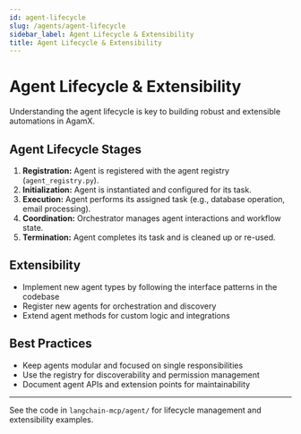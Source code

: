 ```yaml
---
id: agent-lifecycle
slug: /agents/agent-lifecycle
sidebar_label: Agent Lifecycle & Extensibility
title: Agent Lifecycle & Extensibility
---
```


# Agent Lifecycle & Extensibility

Understanding the agent lifecycle is key to building robust and extensible automations in AgamX.

## Agent Lifecycle Stages
1. **Registration:** Agent is registered with the agent registry (`agent_registry.py`).
2. **Initialization:** Agent is instantiated and configured for its task.
3. **Execution:** Agent performs its assigned task (e.g., database operation, email processing).
4. **Coordination:** Orchestrator manages agent interactions and workflow state.
5. **Termination:** Agent completes its task and is cleaned up or re-used.

## Extensibility
- Implement new agent types by following the interface patterns in the codebase
- Register new agents for orchestration and discovery
- Extend agent methods for custom logic and integrations

## Best Practices
- Keep agents modular and focused on single responsibilities
- Use the registry for discoverability and permission management
- Document agent APIs and extension points for maintainability

---

See the code in `langchain-mcp/agent/` for lifecycle management and extensibility examples. 
